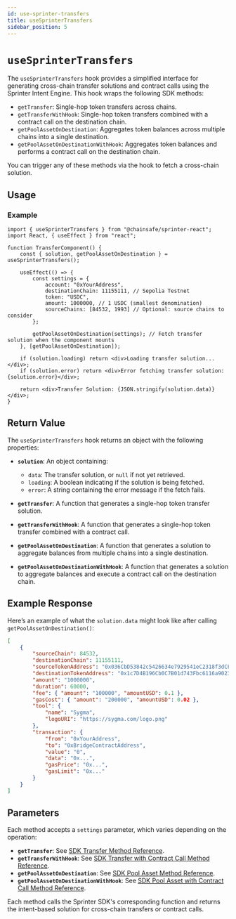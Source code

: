 ```yaml
---
id: use-sprinter-transfers
title: useSprinterTransfers
sidebar_position: 5
---
```


# `useSprinterTransfers`

The `useSprinterTransfers` hook provides a simplified interface for generating cross-chain transfer solutions and contract calls using the Sprinter Intent Engine. This hook wraps the following SDK methods:

- `getTransfer`: Single-hop token transfers across chains.
- `getTransferWithHook`: Single-hop token transfers combined with a contract call on the destination chain.
- `getPoolAssetOnDestination`: Aggregates token balances across multiple chains into a single destination.
- `getPoolAssetOnDestinationWithHook`: Aggregates token balances and performs a contract call on the destination chain.

You can trigger any of these methods via the hook to fetch a cross-chain solution.

## Usage

### Example

```tsx
import { useSprinterTransfers } from "@chainsafe/sprinter-react";
import React, { useEffect } from "react";

function TransferComponent() {
	const { solution, getPoolAssetOnDestination } = useSprinterTransfers();

	useEffect(() => {
		const settings = {
			account: "0xYourAddress",
			destinationChain: 11155111, // Sepolia Testnet
			token: "USDC",
			amount: 1000000, // 1 USDC (smallest denomination)
			sourceChains: [84532, 1993] // Optional: source chains to consider
		};

		getPoolAssetOnDestination(settings); // Fetch transfer solution when the component mounts
	}, [getPoolAssetOnDestination]);

	if (solution.loading) return <div>Loading transfer solution...</div>;
	if (solution.error) return <div>Error fetching transfer solution: {solution.error}</div>;

	return <div>Transfer Solution: {JSON.stringify(solution.data)}</div>;
}
```

## Return Value

The `useSprinterTransfers` hook returns an object with the following properties:

- **`solution`**: An object containing:

  - `data`: The transfer solution, or `null` if not yet retrieved.
  - `loading`: A boolean indicating if the solution is being fetched.
  - `error`: A string containing the error message if the fetch fails.

- **`getTransfer`**: A function that generates a single-hop token transfer solution.
- **`getTransferWithHook`**: A function that generates a single-hop token transfer combined with a contract call.
- **`getPoolAssetOnDestination`**: A function that generates a solution to aggregate balances from multiple chains into a single destination.
- **`getPoolAssetOnDestinationWithHook`**: A function that generates a solution to aggregate balances and execute a contract call on the destination chain.

## Example Response

Here’s an example of what the `solution.data` might look like after calling `getPoolAssetOnDestination()`:

```json
[
	{
		"sourceChain": 84532,
		"destinationChain": 11155111,
		"sourceTokenAddress": "0x036CbD53842c5426634e7929541eC2318f3dCF7e",
		"destinationTokenAddress": "0x1c7D4B196Cb0C7B01d743Fbc6116a902379C7238",
		"amount": "1000000",
		"duration": 60000,
		"fee": { "amount": "100000", "amountUSD": 0.1 },
		"gasCost": { "amount": "200000", "amountUSD": 0.02 },
		"tool": {
			"name": "Sygma",
			"logoURI": "https://sygma.com/logo.png"
		},
		"transaction": {
			"from": "0xYourAddress",
			"to": "0xBridgeContractAddress",
			"value": "0",
			"data": "0x...",
			"gasPrice": "0x...",
			"gasLimit": "0x..."
		}
	}
]
```

## Parameters

Each method accepts a `settings` parameter, which varies depending on the operation:

- **`getTransfer`**: See [SDK Transfer Method Reference](../../sdk/methods-reference/transfer/transfer).
- **`getTransferWithHook`**: See [SDK Transfer with Contract Call Method Reference](../../sdk/methods-reference/transfer/transfer-with-hook).
- **`getPoolAssetOnDestination`**: See [SDK Pool Asset Method Reference](../../sdk/methods-reference/pool-asset-on-destination/pool-asset-on-destination).
- **`getPoolAssetOnDestinationWithHook`**: See [SDK Pool Asset with Contract Call Method Reference](../../sdk/methods-reference/pool-asset-on-destination/pool-asset-on-destination-with-hook).

Each method calls the Sprinter SDK's corresponding function and returns the intent-based solution for cross-chain transfers or contract calls.
